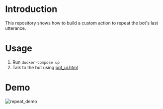# Introduction
This repository shows how to build a custom action to repeat the bot's last utterance.

# Usage
1. Run `docker-compose up`
2. Talk to the bot using [bot_ui.html](ui/bot_ui.html)

# Demo

![repeat_demo](https://user-images.githubusercontent.com/2398765/137736143-940fde56-bfbd-4632-8c37-d403f1a8d8c7.gif)
